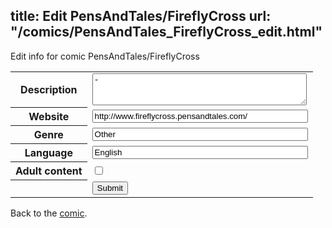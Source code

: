 title: Edit PensAndTales/FireflyCross
url: "/comics/PensAndTales_FireflyCross_edit.html"
---
Edit info for comic PensAndTales/FireflyCross

<form name="comic" action="http://gaepostmail.appspot.com/comic/" method="post">
<table class="comicinfo">
<tr>
<th>Description</th><td><textarea name="description" cols="40" rows="3">-</textarea></td>
</tr>
<tr>
<th>Website</th><td><input type="text" name="url" value="http://www.fireflycross.pensandtales.com/" size="40"/></td>
</tr>
<tr>
<th>Genre</th><td><input type="text" name="genre" value="Other" size="40"/></td>
</tr>
<tr>
<th>Language</th><td><input type="text" name="language" value="English" size="40"/></td>
</tr>
<tr>
<th>Adult content</th><td><input type="checkbox" name="adult" value="adult" /></td>
</tr>
<tr>
<th></th><td>
<input type="hidden" name="comic" value="PensAndTales_FireflyCross" />
<input type="submit" name="submit" value="Submit" />
</td>
</tr>
</table>
</form>

Back to the [comic](PensAndTales_FireflyCross.html).

